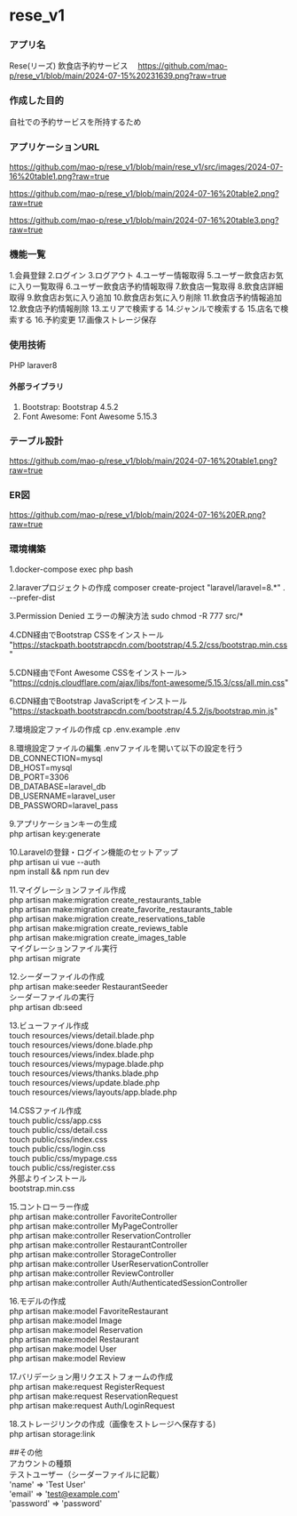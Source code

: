 # rese_v1
### アプリ名
Rese(リーズ)
飲食店予約サービス　
https://github.com/mao-p/rese_v1/blob/main/2024-07-15%20231639.png?raw=true

### 作成した目的
自社での予約サービスを所持するため

### アプリケーションURL
https://github.com/mao-p/rese_v1/blob/main/rese_v1/src/images/2024-07-16%20table1.png?raw=true

https://github.com/mao-p/rese_v1/blob/main/2024-07-16%20table2.png?raw=true

https://github.com/mao-p/rese_v1/blob/main/2024-07-16%20table3.png?raw=true

### 機能一覧
1.会員登録
2.ログイン
3.ログアウト
4.ユーザー情報取得
5.ユーザー飲食店お気に入り一覧取得
6.ユーザー飲食店予約情報取得
7.飲食店一覧取得
8.飲食店詳細取得
9.飲食店お気に入り追加
10.飲食店お気に入り削除
11.飲食店予約情報追加
12.飲食店予約情報削除
13.エリアで検索する
14.ジャンルで検索する
15.店名で検索する
16.予約変更
17.画像ストレージ保存

### 使用技術
PHP
laraver8
#### 外部ライブラリ
1. Bootstrap: Bootstrap 4.5.2
2. Font Awesome: Font Awesome 5.15.3

### テーブル設計
https://github.com/mao-p/rese_v1/blob/main/2024-07-16%20table1.png?raw=true

### ER図
https://github.com/mao-p/rese_v1/blob/main/2024-07-16%20ER.png?raw=true

### 環境構築
1.docker-compose exec php bash

2.laraverプロジェクトの作成
composer create-project "laravel/laravel=8.*" . --prefer-dist

3.Permission Denied エラーの解決方法
sudo chmod -R 777 src/*

4.CDN経由でBootstrap CSSをインストール
"https://stackpath.bootstrapcdn.com/bootstrap/4.5.2/css/bootstrap.min.css"

5.CDN経由でFont Awesome CSSをインストール>
"https://cdnjs.cloudflare.com/ajax/libs/font-awesome/5.15.3/css/all.min.css" 

6.CDN経由でBootstrap JavaScriptをインストール
"https://stackpath.bootstrapcdn.com/bootstrap/4.5.2/js/bootstrap.min.js"

7.環境設定ファイルの作成
cp .env.example .env

8.環境設定ファイルの編集
.envファイルを開いて以下の設定を行う<br>
DB_CONNECTION=mysql<br>
DB_HOST=mysql<br>
DB_PORT=3306<br>
DB_DATABASE=laravel_db<br>
DB_USERNAME=laravel_user<br>
DB_PASSWORD=laravel_pass<br>

9.アプリケーションキーの生成<br>
php artisan key:generate<br>

10.Laravelの登録・ログイン機能のセットアップ<br>
php artisan ui vue --auth<br>
npm install && npm run dev<br>

11.マイグレーションファイル作成<br>
php artisan make:migration create_restaurants_table<br>
php artisan make:migration create_favorite_restaurants_table<br>
php artisan make:migration create_reservations_table<br>
php artisan make:migration create_reviews_table<br>
php artisan make:migration create_images_table<br>
マイグレーションファイル実行<br>
php artisan migrate<br>

12.シーダーファイルの作成<br>
php artisan make:seeder RestaurantSeeder<br>
シーダーファイルの実行<Br>
php artisan db:seed<br>

13.ビューファイル作成<br>
touch resources/views/detail.blade.php<br>
touch resources/views/done.blade.php<br>
touch resources/views/index.blade.php<br>
touch resources/views/mypage.blade.php<br>
touch resources/views/thanks.blade.php<br>
touch resources/views/update.blade.php<br>
touch resources/views/layouts/app.blade.php<br>


14.CSSファイル作成<br>
touch public/css/app.css<br>
touch public/css/detail.css<br>
touch public/css/index.css<br>
touch public/css/login.css<br>
touch public/css/mypage.css<br>
touch public/css/register.css<br>
外部よりインストール<br>
bootstrap.min.css

15.コントローラー作成<br>
php artisan make:controller FavoriteController<br>
php artisan make:controller MyPageController<br>
php artisan make:controller ReservationController<br>
php artisan make:controller RestaurantController<br>
php artisan make:controller StorageController<br>
php artisan make:controller UserReservationController<br>
php artisan make:controller ReviewController<br>
php artisan make:controller Auth/AuthenticatedSessionController<br>

16.モデルの作成<br>
php artisan make:model FavoriteRestaurant<br>
php artisan make:model Image<br>
php artisan make:model Reservation<br>
php artisan make:model Restaurant<br>
php artisan make:model User<br>
php artisan make:model Review<br>

17.バリデーション用リクエストフォームの作成<br>
php artisan make:request RegisterRequest<br>
php artisan make:request ReservationRequest<br>
php artisan make:request Auth/LoginRequest<br>

18.ストレージリンクの作成（画像をストレージへ保存する)<br>
php artisan storage:link<br>


##その他<br>
アカウントの種類<br>
テストユーザー（シーダーファイルに記載）<br>
            'name' => 'Test User'<br>
            'email' => 'test@example.com'<br>
            'password' => 'password'

        
